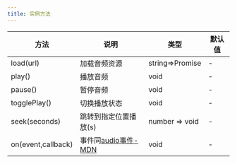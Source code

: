 ```yaml
---    
title: 实例方法
---
```


| 方法 | 说明 | 类型 | 默认值 | 
| --- | --- | --- | --- | 
| load(url) | 加载音频资源 | string=>Promise | - |
| play() | 播放音频 | void | - |
| pause() | 暂停音频 | void | - |
| togglePlay() | 切换播放状态 | void | - |
| seek(seconds) | 跳转到指定位置播放(s) | number => void | - |
| on(event,callback) | 事件同[audio事件-MDN](https://developer.mozilla.org/zh-CN/docs/Web/HTML/Element/audio#%E4%BA%8B%E4%BB%B6) | void | - |


